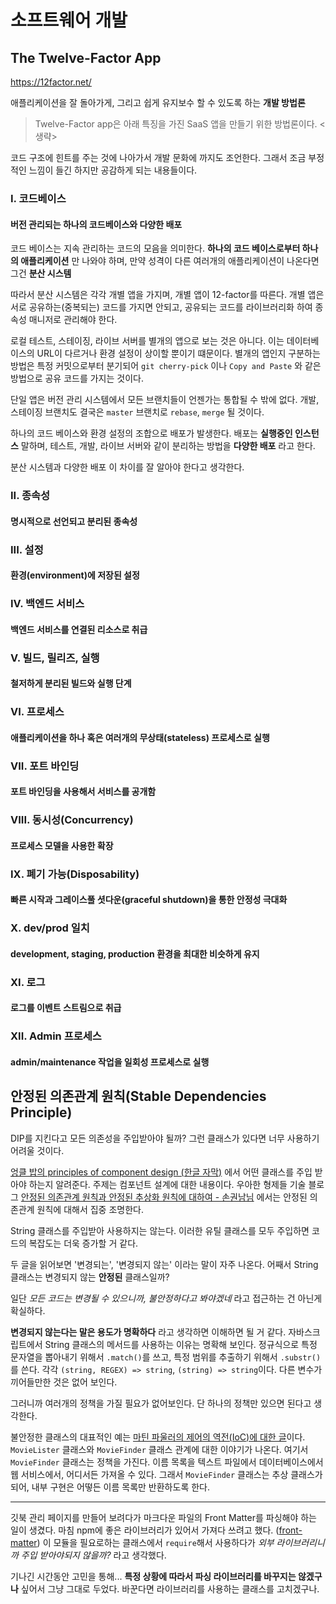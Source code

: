 # 소프트웨어 개발

## The Twelve-Factor App

https://12factor.net/

애플리케이션을 잘 돌아가게, 그리고 쉽게 유지보수 할 수 있도록 하는 **개발 방법론**

>Twelve-Factor app은 아래 특징을 가진 SaaS 앱을 만들기 위한 방법론이다. <생략>

코드 구조에 힌트를 주는 것에 나아가서 개발 문화에 까지도 조언한다.
그래서 조금 부정적인 느낌이 들긴 하지만 공감하게 되는 내용들이다.

### I. 코드베이스

#### 버전 관리되는 하나의 코드베이스와 다양한 배포

코드 베이스는 지속 관리하는 코드의 모음을 의미한다.
**하나의 코드 베이스로부터 하나의 애플리케이션** 만 나와야 하며,
만약 성격이 다른 여러개의 애플리케이션이 나온다면 그건 **분산 시스템**

따라서 분산 시스템은 각각 개별 앱을 가지며, 개별 앱이 12-factor를 따른다.
개별 앱은 서로 공유하는(중복되는) 코드를 가지면 안되고,
공유되는 코드를 라이브러리화 하여 종속성 매니저로 관리해야 한다.

로컬 테스트, 스테이징, 라이브 서버를 별개의 앱으로 보는 것은 아니다.
이는 데이터베이스의 URL이 다르거나 환경 설정이 상이할 뿐이기 떄문이다.
별개의 앱인지 구분하는 방법은 특정 커밋으로부터 분기되어 `git cherry-pick` 이나
`Copy and Paste` 와 같은 방법으로 공유 코드를 가지는 것이다.

단일 앱은 버전 관리 시스템에서 모든 브랜치들이 언젠가는 통합될 수 밖에 없다.
개발, 스테이징 브랜치도 결국은 `master` 브랜치로 `rebase`, `merge` 될 것이다.

하나의 코드 베이스와 환경 설정의 조합으로 배포가 발생한다.
배포는 **실행중인 인스턴스** 말하며, 테스트, 개발, 라이브 서버와 같이 분리하는 방법을
**다양한 배포** 라고 한다.

분산 시스템과 다양한 배포 이 차이를 잘 알아야 한다고 생각한다.

### II. 종속성

#### 명시적으로 선언되고 분리된 종속성

### III. 설정

#### 환경(environment)에 저장된 설정

### IV. 백엔드 서비스

#### 백엔드 서비스를 연결된 리소스로 취급

### V. 빌드, 릴리즈, 실행

#### 철저하게 분리된 빌드와 실행 단계

### VI. 프로세스

#### 애플리케이션을 하나 혹은 여러개의 무상태(stateless) 프로세스로 실행

### VII. 포트 바인딩

#### 포트 바인딩을 사용해서 서비스를 공개함

### VIII. 동시성(Concurrency)

#### 프로세스 모델을 사용한 확장

### IX. 폐기 가능(Disposability)

#### 빠른 시작과 그레이스풀 셧다운(graceful shutdown)을 통한 안정성 극대화

### X. dev/prod 일치

#### development, staging, production 환경을 최대한 비슷하게 유지

### XI. 로그

#### 로그를 이벤트 스트림으로 취급

### XII. Admin 프로세스

#### admin/maintenance 작업을 일회성 프로세스로 실행

## 안정된 의존관계 원칙(Stable Dependencies Principle)

DIP를 지킨다고 모든 의존성을 주입받아야 될까? 그런 클래스가 있다면 너무 사용하기 어려울 것이다.

[엉클 밥의 principles of component design (한글 자막)](https://amara.org/ko/videos/XJGyts0sfDVQ/info/robert-c-martin-principles-of-component-design/)
에서 어떤 클래스를 주입 받아야 하는지 알려준다. 주제는 컴포넌트 설계에 대한 내용이다.
우아한 형제들 기술 블로그 [안정된 의존관계 원칙과 안정된 추상화 원칙에 대하여 - 손권남님](https://woowabros.github.io/study/2018/03/05/sdp-sap.html)
에서는 안정된 의존관계 원칙에 대해서 집중 조명한다.

String 클래스를 주입받아 사용하지는 않는다. 이러한 유틸 클래스를 모두 주입하면 코드의 복잡도는 더욱 증가할 거 같다.

두 글을 읽어보면 '변경되는', '변경되지 않는' 이라는 말이 자주 나온다.
어째서 String 클래스는 변경되지 않는 **안정된** 클래스일까?

일단 *모든 코드는 변경될 수 있으니까, 불안정하다고 봐야겠네* 라고 접근하는 건 아닌게 확실하다.

**변경되지 않는다는 말은 용도가 명확하다** 라고 생각하면 이해하면 될 거 같다.
자바스크립트에서 String 클래스의 메서드를 사용하는 이유는 명확해 보인다.
정규식으로 특정 문자열을 뽑아내기 위해서 `.match()`를 쓰고, 특정 범위를 추출하기 위해서 `.substr()`를 쓴다.
각각 `(string, REGEX) => string`, `(string) => string`이다. 다른 변수가 끼어들만한 것은 없어 보인다.

그러니까 여러개의 정책을 가질 필요가 없어보인다. 단 하나의 정책만 있으면 된다고 생각한다.

불안정한 클래스의 대표적인 예는 [마틴 파울러의 제어의 역전(IoC)에 대한 글](http://gyumee.egloos.com/2512493)이다.
`MovieLister` 클래스와 `MovieFinder` 클래스 관계에 대한 이야기가 나온다.
여기서 `MovieFinder` 클래스는 정책을 가진다. 이름 목록을 텍스트 파일에서 데이터베이스에서 웹 서비스에서, 어디서든 가져올 수 있다.
그래서 `MovieFinder` 클래스는 추상 클래스가 되어, 내부 구현은 어떻든 이름 목록만 반환하도록 한다.

---

깃북 관리 페이지를 만들어 보려다가 마크다운 파일의 Front Matter를 파싱해야 하는 일이 생겼다.
마침 npm에 좋은 라이브러리가 있어서 가져다 쓰려고 했다. ([front-matter](https://www.npmjs.com/package/front-matter))
이 모듈을 필요로하는 클래스에서 `require`해서 사용하다가 *외부 라이브러리니까 주입 받아야되지 않을까?* 라고 생각했다.

기나긴 시간동안 고민을 통해... **특정 상황에 따라서 파싱 라이브러리를 바꾸지는 않겠구나** 싶어서 그냥 그대로 두었다.
바꾼다면 라이브러리를 사용하는 클래스를 고치겠구나.
